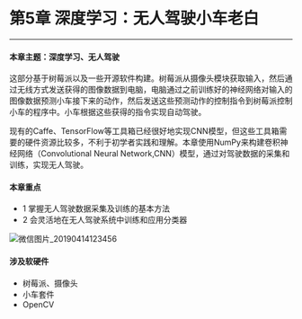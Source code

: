 # 第5章 深度学习：无人驾驶小车老白

---

#### 本章主题：深度学习、无人驾驶

这部分基于树莓派以及一些开源软件构建。树莓派从摄像头模块获取输入，然后通过无线方式发送获得的图像数据到电脑，电脑通过之前训练好的神经网络对输入的图像数据预测小车接下来的动作，然后发送这些预测动作的控制指令到树莓派控制小车的程序中。小车根据这些获得的指令实现自动驾驶。

现有的Caffe、TensorFlow等工具箱已经很好地实现CNN模型，但这些工具箱需要的硬件资源比较多，不利于初学者实践和理解。本章使用NumPy来构建卷积神经网络（Convolutional Neural Network,CNN）模型，通过对驾驶数据的采集和训练，实现无人驾驶。

#### 本章重点

- 1 掌握无人驾驶数据采集及训练的基本方法
- 2 会灵活地在无人驾驶系统中训练和应用分类器

![微信图片_20190414123456](https://md.hass.live/%E5%BE%AE%E4%BF%A1%E5%9B%BE%E7%89%87_20190414123456.jpg)

#### 涉及软硬件

- 树莓派、摄像头
- 小车套件
- OpenCV
